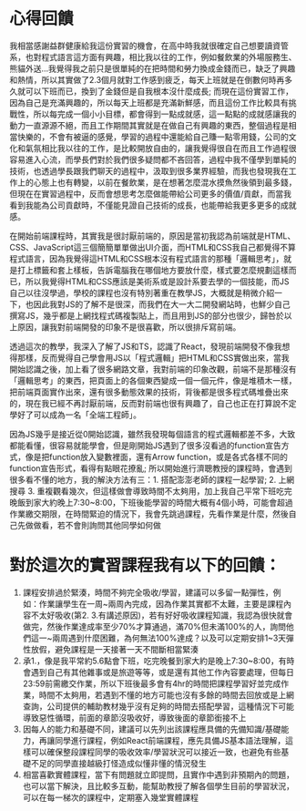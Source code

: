 # 心得回饋
我相當感謝益群健康給我這份實習的機會，在高中時我就很確定自己想要讀資管系，也對程式語言這方面有興趣，相比我以往的工作，例如餐飲業的外場服務生、熊貓外送...我覺得我之前只是很單純的在把時間和勞力換成金錢而已，缺乏了興趣和熱情，所以其實做了2.3個月就對工作感到疲乏，每天上班就是在倒數何時再多久就可以下班而已，換到了金錢但是自我根本沒什麼成長; 而現在這份實習工作，因為自己是充滿興趣的，所以每天上班都是充滿新鮮感，而且這份工作比較具有挑戰性，所以每完成一個小小目標，都會得到一點成就感，這一點點的成就感讓我的動力一直源源不絕，而且工作期間其實就是在做自己有興趣的東西，整個過程是相當快樂的，不會有被逼的感覺，學習的過程中還能給自己賺一點零用錢，公司的文化和氣氛相比我以往的工作，是比較開放自由的，讓我覺得很自在而且工作過程很容易進入心流，而學長們對於我們很多疑問都不吝回答，過程中我不僅學到單純的技術，也透過學長跟我們聊天的過程中，汲取到很多業界經驗，而我也發現我在工作上的心態上也有轉變，以前在餐飲業，是在想著怎麼混水摸魚然後領到最多錢，但現在在實習過程中，反而會想思考怎麼做能帶給公司更多的價值/貢獻，而當我看到我能為公司貢獻時，不僅能見證自己技術的成長，也能帶給我更多更多的成就感。

在開始前端課程時，其實我是很討厭前端的，原因是當初我認為前端就是HTML、CSS、JavaScript這三個簡簡單單做出UI介面，而HTML和CSS我自己都覺得不算程式語言，因為我覺得這HTML和CSS根本沒有程式語言的那種「邏輯思考」，就是打上標籤和套上樣板，告訴電腦我在哪個地方要放什麼，樣式要怎麼規劃這樣而已，所以我覺得HTML和CSS應該是美術系或是設計系要去學的一個技能，而JS自己以往沒學過，學校的課程也沒有特別著重在教學JS，大概就是稍微介紹一下，也因此我對JS的了解不是很深，而我們在大一大二開發網站時，也鮮少自己撰寫JS，幾乎都是上網找程式碼複製貼上，而且用到JS的部分也很少，歸咎於以上原因，讓我對前端開發的印象不是很喜歡，所以很排斥寫前端。

透過這次的教學，我深入了解了JS和TS，認識了React，發現前端開發不像我想得那樣，反而覺得自己學會用JS以「程式邏輯」把HTML和CSS實做出來，當我開始認識之後，加上看了很多網路文章，我對前端的印象改觀，前端不是那種沒有「邏輯思考」的東西，把頁面上的各個東西變成一個一個元件，像是堆積木一樣，把前端頁面實作出來，還有很多動態效果的技術，背後都是很多程式碼堆疊出來的，現在我已經不再討厭前端，反而對前端也很有興趣了，自己也正在打算說不定學好了可以成為一名「全端工程師」。

因為JS幾乎是接近從0開始認識，雖然我發現每個語言的程式邏輯都差不多，大致都能看懂，很容易就能學會，但是剛開始JS遇到了很多沒看過的function宣告方式，像是把function放入變數裡面，還有Arrow function，或是各式各樣不同的function宣告形式，看得有點眼花撩亂; 所以開始進行濟聰教授的課程時，會遇到很多看不懂的地方，我的解決方法有三：1. 搭配澎澎老師的課程一起學習; 2. 上網搜尋 3. 重複觀看幾次，但這樣做會導致時間不太夠用，加上我自己平常下班吃完晚飯到家大約晚上7:30~8:00，下班後能學習的時間大概有4個小時，可能會超過作業繳交期限，在時間緊迫的情況下，我會先跳過課程，先看作業是什麼，然後自己先做做看，若不會則詢問其他同學如何做

# 對於這次的實習課程我有以下的回饋：
1. 課程安排過於緊湊，時間不夠完全吸收/學習，建議可以多留一點彈性，例如：作業讓學生在一周~兩周內完成，因為作業其實都不太難，主要是課程內容不太好吸收(第2. 3.有講述原因)，若有好好吸收課程知識，我認為很快就會做完，然後作業達成率至少70%才算通過，滿70%但未滿100%的人，詢問他們這一~兩周遇到什麼困難，為何無法100%達成？以及可以定期安排1~3天彈性放假，避免課程是一天接著一天不間斷相當緊湊
2. 承1.，像是我平常約5.6點會下班，吃完晚餐到家大約是晚上7:30~8:00，有時會遇到自己有其他雜事或是旅遊等等，或是還有其他工作內容要處理，但每日23:59前需繳交作業，所以下班後最多會有4hr的時間把課程學習好並完成作業，時間不太夠用，若遇到不懂的地方可能也沒有多餘的時間去回放或是上網查詢，公司提供的輔助教材幾乎沒有足夠的時間去搭配學習，這種情況下可能導致惡性循環，前面的章節沒吸收好，導致後面的章節銜接不上
3. 因每人的能力和基礎不同，建議可以先列出該課程應具備的先備知識/基礎能力，再讓同學進行課程，例如React前端課程，應先具備JS基本語法理解，這樣可以確保整段課程同學的吸收效率/學習狀況可以接近一致，也避免有些基礎不足的同學直接越級打怪造成似懂非懂的情況發生
4. 相當喜歡實體課程，當下有問題就立即提問，且實作中遇到非預期內的問題，也可以當下解決，且比較多互動，能幫助教授了解各個學生目前的學習狀況，可以在每一梯次的課程中，定期塞入幾堂實體課程
